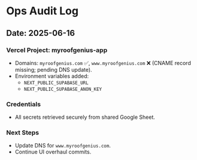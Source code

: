 # Ops Audit Log

## Date: 2025-06-16

### Vercel Project: myroofgenius-app
- Domains: `myroofgenius.com` ✅, `www.myroofgenius.com` ❌ (CNAME record missing; pending DNS update).
- Environment variables added:
  - `NEXT_PUBLIC_SUPABASE_URL`
  - `NEXT_PUBLIC_SUPABASE_ANON_KEY`

### Credentials
- All secrets retrieved securely from shared Google Sheet.

### Next Steps
- Update DNS for `www.myroofgenius.com`.
- Continue UI overhaul commits.
